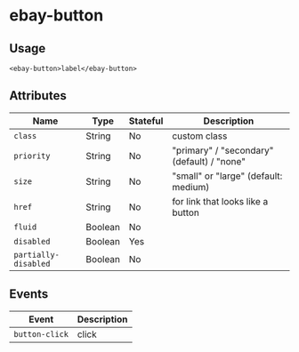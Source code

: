 # ebay-button

## Usage

```marko
<ebay-button>label</ebay-button>
```

## Attributes
Name | Type | Stateful | Description
--- | --- | --- | ---
`class` | String | No | custom class
`priority` | String | No | "primary" / "secondary" (default) / "none"
`size` | String | No | "small" or "large" (default: medium)
`href` | String | No | for link that looks like a button
`fluid` | Boolean | No |
`disabled` | Boolean | Yes |
`partially-disabled` | Boolean | No

## Events
Event | Description
--- | ---
`button-click` | click
